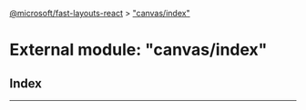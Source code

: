 [@microsoft/fast-layouts-react](../README.md) > ["canvas/index"](../modules/_canvas_index_.md)

# External module: "canvas/index"

## Index

---

